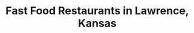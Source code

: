 ---
active: true
aliases: []
description: Fast Food restaurants offering curbside, takeout, and delivery food in
  Lawrence, Kansas
name: Fast Food
redirect_from: []
sitemap: true
slug: fast-food
title: Fast Food Restaurants in Lawrence, Kansas
---